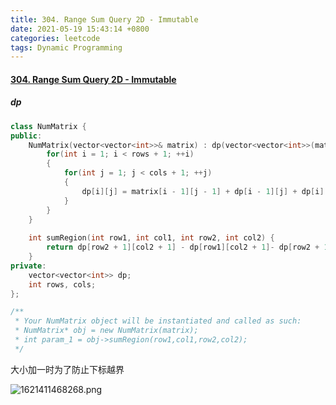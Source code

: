 ```yaml
---
title: 304. Range Sum Query 2D - Immutable
date: 2021-05-19 15:43:14 +0800
categories: leetcode
tags: Dynamic Programming
---
```

#### [304. Range Sum Query 2D - Immutable](https://leetcode.com/problems/range-sum-query-2d-immutable/)

##### dp
```c++
class NumMatrix {
public:
    NumMatrix(vector<vector<int>>& matrix) : dp(vector<vector<int>>(matrix.size() + 1, vector<int>(matrix[0].size() + 1, 0))), rows(matrix.size()), cols(matrix[0].size()) {
        for(int i = 1; i < rows + 1; ++i)
        {
            for(int j = 1; j < cols + 1; ++j)
            {
                dp[i][j] = matrix[i - 1][j - 1] + dp[i - 1][j] + dp[i][j - 1] - dp[i - 1][j - 1];
            }
        }
    }
    
    int sumRegion(int row1, int col1, int row2, int col2) {
        return dp[row2 + 1][col2 + 1] - dp[row1][col2 + 1]- dp[row2 + 1][col1] + dp[row1][col1];
    }
private:
    vector<vector<int>> dp;
    int rows, cols;
};

/**
 * Your NumMatrix object will be instantiated and called as such:
 * NumMatrix* obj = new NumMatrix(matrix);
 * int param_1 = obj->sumRegion(row1,col1,row2,col2);
 */
```

大小加一时为了防止下标越界

![1621411468268.png](https://image.cinte.cc/i/2021/05/19/7cd0db20fc189.png)
